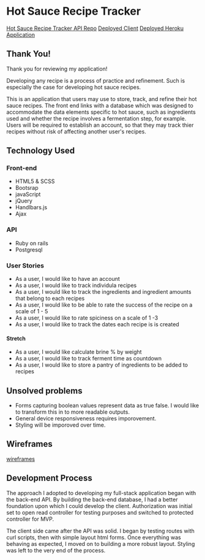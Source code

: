 # Hot Sauce Recipe Tracker

[Hot Sauce Recipe Tracker API Repo](https://github.com/matthewjmontalto/hot-sauce-recipe-tracker-api)
[Deployed Client](https://matthewjmontalto.github.io/hot-sauce-recipe-tracker-client/)
[Deployed Heroku Application](https://hot-sauce-recipe-tracker.herokuapp.com/)

## Thank You!

Thank you for reviewing my application!

Developing any recipe is a process of practice and refinement. Such is especially
the case for developing hot sauce recipes.

This is an application that users may use to store, track, and refine their
hot sauce recipes. The front end links with a database which was designed to
accommodate the data elements specific to hot sauce, such as ingredients used
and whether the recipe involves a fermentation step, for example. Users will
be required to establish an account, so that they may track thier recipes without
risk of affecting another user's recipes.

## Technology Used

### Front-end
- HTML5 & SCSS
- Bootsrap
- javaScript
- jQuery
- Handlbars.js
- Ajax

### API
- Ruby on rails
- Postgresql

### User Stories
- As a user, I would like to have an account
- As a user, I would like to track individula recipes
- As a user, I would like to track the ingredients and ingredient amounts that
  belong to each recipes
- As a user, I would like to be able to rate the success of the recipe on a scale
  of 1 - 5
- As a user, I would like to rate spiciness on a scale of 1 -3
- As a user, I would like to track the dates each recipe is is created

#### Stretch
- As a user, I would like calculate brine % by weight
- As a user, I would like to track ferment time as countdown
- As a user, I would like to store a pantry of ingredients to be added to recipes

## Unsolved problems
- Forms capturing boolean values represent data as true false. I would like to
  transform this in to more readable outputs.
- General device responsiveness requires imporovement.
- Styling will be imporoved over time.

## Wireframes
[wireframes](https://imgur.com/a/rX6fwnV)

## Development Process
The approach I adopted to developing my full-stack application began with
the back-end API. By building the back-end database, I had a better foundation
upon which I could develop the client. Authorization was initial set to open
read controller for testing purposes and switched to protected controller for
MVP.

The client side came after the API was solid. I began by testing routes with
curl scripts, then with simple layout html forms. Once everything was behaving
as expected, I moved on to building a more robust layout. Styling was left to
the very end of the process.
